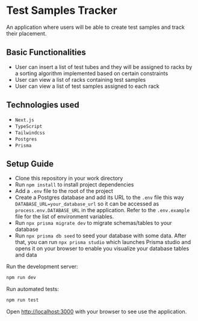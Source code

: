 # Test Samples Tracker

An application where users will be able to create test samples and track their placement.

## Basic Functionalities

- User can insert a list of test tubes and they will be assigned to racks by a sorting algorithm implemented based on certain constraints
- User can view a list of racks containing test samples
- User can view a list of test samples assigned to each rack

## Technologies used

- `Next.js`
- `TypeScript`
- `Tailwindcss`
- `Postgres`
- `Prisma`

## Setup Guide

- Clone this repository in your work directory
- Run `npm install` to install project dependencies
- Add a `.env` file to the root of the project
- Create a Postgres database and add its URL to the `.env` file this way `DATABASE_URL=your_database_url` so it can be accessed as `process.env.DATABASE_URL` in the application. Refer to the `.env.example` file for the list of environment variables.
- Run `npx prisma migrate dev` to migrate schemas/tables to your database
- Run `npx prisma db seed` to seed your database with some data. After that, you can run `npx prisma studio` which launches Prisma studio and opens it on your browser to enable you visualize your database tables and data

Run the development server:

```bash
npm run dev
```

Run automated tests:

```bash
npm run test
```

Open [http://localhost:3000](http://localhost:3000) with your browser to see use the application.
